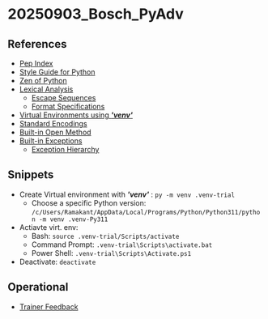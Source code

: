 # 20250903_Bosch_PyAdv

## References
* [Pep Index](https://peps.python.org/#)
* [Style Guide for Python](https://peps.python.org/pep-0008/)
* [Zen of Python](https://peps.python.org/pep-0020/)
* [Lexical Analysis](https://docs.python.org/3.11/reference/lexical_analysis.html#lexical-analysis)
    * [Escape Sequences](https://docs.python.org/3.11/reference/lexical_analysis.html#escape-sequences)
    * [Format Specifications](https://docs.python.org/3.11/library/string.html#format-specification-mini-language)
* [Virtual Environments using __*'venv'*__ ](https://docs.python.org/3/library/venv.html#module-venv)
* [Standard Encodings](https://docs.python.org/3/library/codecs.html)
* [Built-in Open Method](https://docs.python.org/3/library/functions.html#open)
* [Built-in Exceptions](https://docs.python.org/3/library/exceptions.html)
    * [Exception Hierarchy](https://docs.python.org/3/library/exceptions.html#exception-hierarchy)

## Snippets
* Create Virtual environment with __*'venv'*__ : `py -m venv .venv-trial`
    * Choose a specific Python version: `/c/Users/Ramakant/AppData/Local/Programs/Python/Python311/python -m venv .venv-Py311`
* Actiavte virt. env:
    * Bash: `source .venv-trial/Scripts/activate`
    * Command Prompt: `.venv-trial\Scripts\activate.bat`
    * Power Shell: `.venv-trial\Scripts\Activate.ps1`
* Deactivate: `deactivate`

## Operational
* [Trainer Feedback](https://forms.gle/BfGFANkbAN9tSUZg9)
